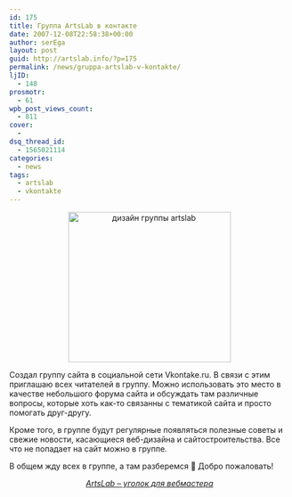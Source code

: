 ```yaml
---
id: 175
title: Группа ArtsLab в контакте
date: 2007-12-08T22:58:38+00:00
author: serEga
layout: post
guid: http://artslab.info/?p=175
permalink: /news/gruppa-artslab-v-kontakte/
ljID:
  - 148
prosmotr:
  - 61
wpb_post_views_count:
  - 811
cover:
  -
dsq_thread_id:
  - 1565021114
categories:
  - news
tags:
  - artslab
  - vkontakte
---
```

<center>
  <a href="{{site.img_cdn}}/artslab_design.jpg"><img src="{{site.img_cdn}}/artslab_design.jpg" alt="дизайн группы artslab" title="artslab_design" width="292" height="270" class="alignnone size-full wp-image-1491" /></a>
</center>

Создал группу сайта в социальной сети Vkontake.ru. В связи с этим приглашаю всех читателей в группу. Можно использовать это место в качестве небольшого форума сайта и обсуждать там различные вопросы, которые хоть как-то связанны с тематикой сайта и просто помогать друг-другу.

Кроме того, в группе будут регулярные появляться полезные советы и свежие новости, касающиеся веб-дизайна и сайтостроительства. Все что не попадает на сайт можно в группе.

В общем жду всех в группе, а там разберемся 🙂 Добро пожаловать!

<p class="dataWrap" align="center">
  <a href="http://vk.com/artslabinfo" title="Группа сайта artslab в контакте" target="_blank"><em>ArtsLab &#8211; уголок для вебмастера</em></a>
</p>